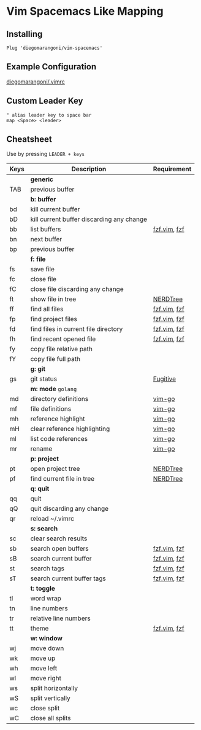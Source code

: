 # Vim Spacemacs Like Mapping

## Installing

```
Plug 'diegomarangoni/vim-spacemacs'
```

## Example Configuration

[diegomarangoni/.vimrc](https://gist.github.com/diegomarangoni/e73f698b71e0c46df5a1940d80cf4109)

## Custom Leader Key

```
" alias leader key to space bar
map <Space> <leader>
```

## Cheatsheet

Use by pressing `LEADER + keys`

| Keys | Description                               | Requirement                                                                            |
|------|-------------------------------------------|----------------------------------------------------------------------------------------|
|      | **generic**                               |                                                                                        |
| TAB  | previous buffer                           |                                                                                        |
|      | **b: buffer**                             |                                                                                        |
| bd   | kill current buffer                       |                                                                                        |
| bD   | kill current buffer discarding any change |                                                                                        |
| bb   | list buffers                              | [fzf.vim](https://github.com/junegunn/fzf.vim), [fzf](https://github.com/junegunn/fzf) |
| bn   | next buffer                               |                                                                                        |
| bp   | previous buffer                           |                                                                                        |
|      | **f: file**                               |                                                                                        |
| fs   | save file                                 |                                                                                        |
| fc   | close file                                |                                                                                        |
| fC   | close file discarding any change          |                                                                                        |
| ft   | show file in tree                         | [NERDTree](https://github.com/preservim/nerdtree)                                      |
| ff   | find all files                            | [fzf.vim](https://github.com/junegunn/fzf.vim), [fzf](https://github.com/junegunn/fzf) |
| fp   | find project files                        | [fzf.vim](https://github.com/junegunn/fzf.vim), [fzf](https://github.com/junegunn/fzf) |
| fd   | find files in current file directory      | [fzf.vim](https://github.com/junegunn/fzf.vim), [fzf](https://github.com/junegunn/fzf) |
| fh   | find recent opened file                   | [fzf.vim](https://github.com/junegunn/fzf.vim), [fzf](https://github.com/junegunn/fzf) |
| fy   | copy file relative path                   |                                                                                        |
| fY   | copy file full path                       |                                                                                        |
|      | **g: git**                                |                                                                                        |
| gs   | git status                                | [Fugitive](https://github.com/tpope/vim-fugitive)                                      |
|      | **m: mode** `golang`                      |                                                                                        |
| md   | directory definitions                     | [vim-go](https://github.com/fatih/vim-go)                                              |
| mf   | file definitions                          | [vim-go](https://github.com/fatih/vim-go)                                              |
| mh   | reference highlight                       | [vim-go](https://github.com/fatih/vim-go)                                              |
| mH   | clear reference highlighting              | [vim-go](https://github.com/fatih/vim-go)                                              |
| ml   | list code references                      | [vim-go](https://github.com/fatih/vim-go)                                              |
| mr   | rename                                    | [vim-go](https://github.com/fatih/vim-go)                                              |
|      | **p: project**                            |                                                                                        |
| pt   | open project tree                         | [NERDTree](https://github.com/preservim/nerdtree)                                      |
| pf   | find current file in tree                 | [NERDTree](https://github.com/preservim/nerdtree)                                      |
|      | **q: quit**                               |                                                                                        |
| qq   | quit                                      |                                                                                        |
| qQ   | quit discarding any change                |                                                                                        |
| qr   | reload ~/.vimrc                           |                                                                                        |
|      | **s: search**                             |                                                                                        |
| sc   | clear search results                      |                                                                                        |
| sb   | search open buffers                       | [fzf.vim](https://github.com/junegunn/fzf.vim), [fzf](https://github.com/junegunn/fzf) |
| sB   | search current buffer                     | [fzf.vim](https://github.com/junegunn/fzf.vim), [fzf](https://github.com/junegunn/fzf) |
| st   | search tags                               | [fzf.vim](https://github.com/junegunn/fzf.vim), [fzf](https://github.com/junegunn/fzf) |
| sT   | search current buffer tags                | [fzf.vim](https://github.com/junegunn/fzf.vim), [fzf](https://github.com/junegunn/fzf) |
|      | **t: toggle**                             |                                                                                        |
| tl   | word wrap                                 |                                                                                        |
| tn   | line numbers                              |                                                                                        |
| tr   | relative line numbers                     |                                                                                        |
| tt   | theme                                     | [fzf.vim](https://github.com/junegunn/fzf.vim), [fzf](https://github.com/junegunn/fzf) |
|      | **w: window**                             |                                                                                        |
| wj   | move down                                 |                                                                                        |
| wk   | move up                                   |                                                                                        |
| wh   | move left                                 |                                                                                        |
| wl   | move right                                |                                                                                        |
| ws   | split horizontally                        |                                                                                        |
| wS   | split vertically                          |                                                                                        |
| wc   | close split                               |                                                                                        |
| wC   | close all splits                          |                                                                                        |
